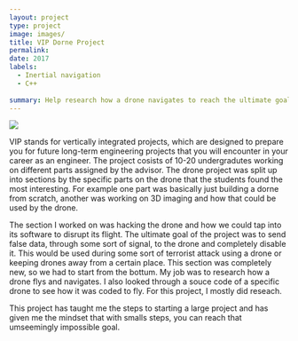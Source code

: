 ```yaml
---
layout: project
type: project
image: images/
title: VIP Dorne Project
permalink:
date: 2017
labels:
  - Inertial navigation
  - C++
  
summary: Help research how a drone navigates to reach the ultimate goal of disrupting its flight internally
---
```


<img class="ui medium right floated rounded image" src="../">

VIP stands for vertically integrated projects, which are designed to prepare you for future long-term engineering projects that you will encounter in your career as an engineer. The project cosists of 10-20 undergradutes working on different parts assigned by the advisor. The drone project was split up into sections by the specific parts on the drone that the students found the most interesting. For example one part was basically just building a dorne from scratch, another was working on 3D imaging and how that could be used by the drone. 

The section I worked on was hacking the drone and how we could tap into its software to disrupt its flight. The ultimate goal of the project was to send false data, through some sort of signal, to the drone and completely disable it. This would be used during some sort of terrorist attack using a drone or keeping drones away from a certain place. This section was completely new, so we had to start from the bottum. My job was to research how a drone flys and navigates. I also looked through a souce code of a specific drone to see how it was coded to fly. For this project, I mostly did reseach.

This project has taught me the steps to starting a large project and has given me the mindset that with smalls steps, you can reach that umseemingly impossible goal. 
